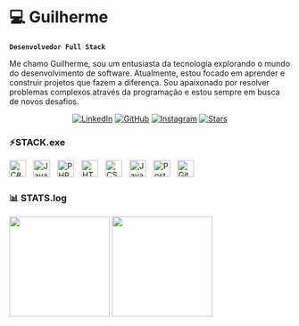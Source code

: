 # 💻 Guilherme
**`Desenvolvedor Full Stack`**

Me chamo Guilherme, sou um entusiasta da tecnologia explorando o mundo do desenvolvimento de software. Atualmente, estou focado em aprender e construir projetos que fazem a diferença. Sou apaixonado por resolver problemas complexos através da programação e estou sempre em busca de novos desafios.

<div align="center">

[![LinkedIn](https://img.shields.io/badge/-LinkedIn-000000?style=for-the-badge&logo=linkedin&logoColor=00ff00)](https://www.linkedin.com/in/guilherme-candida-de-amorim-222989343/)
[![GitHub](https://img.shields.io/badge/-GitHub-000000?style=for-the-badge&logo=github&logoColor=00ff00)](https://github.com/guillcodes)
[![Instagram](https://img.shields.io/badge/-Instagram-000000?style=for-the-badge&logo=instagram&logoColor=00ff00)](https://www.instagram.com/amorimg1/)
[![Stars](https://img.shields.io/github/stars/guillcodes?color=00ff00&style=for-the-badge&labelColor=000000&logo=github&label=STARS)](https://github.com/guillcodes?tab=repositories&sort=stargazers)

</div>

### ⚡STACK.exe

<img 
    align="left" 
    alt="C#"
    title="C#" 
    width="30px" 
    style="padding-right: 10px;" 
    src="https://cdn.jsdelivr.net/gh/devicons/devicon@latest/icons/csharp/csharp-original.svg" 
/>
<img 
    align="left" 
    alt="JavaScript" 
    title="JavaScript"
    width="30px" 
    style="padding-right: 10px;" 
    src="https://cdn.jsdelivr.net/gh/devicons/devicon@latest/icons/javascript/javascript-original.svg" 
/>
<img 
    align="left" 
    alt="PHP"
    title="PHP" 
    width="30px" 
    style="padding-right: 10px;" 
    src="https://cdn.jsdelivr.net/gh/devicons/devicon@latest/icons/php/php-original.svg" 
/>
<img 
    align="left" 
    alt="HTML5"
    title="HTML5" 
    width="30px" 
    style="padding-right: 10px;" 
    src="https://cdn.jsdelivr.net/gh/devicons/devicon@latest/icons/html5/html5-original.svg"
/>
<img 
    align="left" 
    alt="CSS3" 
    title="CSS3"
    width="30px" 
    style="padding-right: 10px;" 
    src="https://cdn.jsdelivr.net/gh/devicons/devicon@latest/icons/css3/css3-original.svg" 
/>
<img 
    align="left" 
    alt="Java"
    title="Java" 
    width="30px" 
    style="padding-right: 10px;" 
    src="https://cdn.jsdelivr.net/gh/devicons/devicon@latest/icons/java/java-original.svg" 
/>
<img 
    align="left" 
    alt="PostgreSQL" 
    title="PostgreSQL"
    width="30px" 
    style="padding-right: 10px;" 
    src="https://cdn.jsdelivr.net/gh/devicons/devicon@latest/icons/postgresql/postgresql-original.svg"
/>
<img 
    align="left" 
    alt="Git" 
    title="Git"
    width="30px" 
    style="padding-right: 10px;" 
    src="https://cdn.jsdelivr.net/gh/devicons/devicon@latest/icons/git/git-original.svg" 
/>

<br>
<br>

### 📊 STATS.log

<div>
    <img height="180em" src="https://github-readme-stats.vercel.app/api?username=guillcodes&show_icons=true&theme=github_dark&locale=pt-br&hide=issues&bg_color=0d1117&title_color=00ff00&text_color=c9d1d9&icon_color=00ff00&border_color=30363d" />
    <img height="180em" src="https://github-readme-stats.vercel.app/api/top-langs/?username=guillcodes&layout=compact&locale=pt-br&theme=github_dark&bg_color=0d1117&title_color=00ff00&text_color=c9d1d9&border_color=30363d" />
</div>

